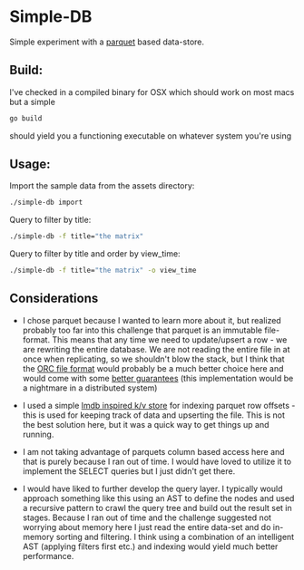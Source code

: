 # Simple-DB

Simple experiment with a [parquet](https://parquet.apache.org/) based data-store.

## Build:

I've checked in a compiled binary for OSX which should work on most macs but a simple
```bash
go build
```
should yield you a functioning executable on whatever system you're using

## Usage:
Import the sample data from the assets directory:
```bash
./simple-db import 
```
Query to filter by title:
```bash
./simple-db -f title="the matrix"
```
Query to filter by title and order by view_time:
```bash
./simple-db -f title="the matrix" -o view_time
```

## Considerations
* I chose parquet because I wanted to learn more about it, but realized probably too far into this challenge that parquet is an immutable file-format. This means that any time we need to update/upsert a row - we are rewriting the entire database. We are not reading the entire file in at once when replicating, so we shouldn't blow the stack, but I think that the [ORC file format](https://orc.apache.org/) would probably be a much better choice here and would come with some [better guarantees](https://orc.apache.org/docs/acid.html) (this implementation would be a nightmare in a distributed system)

* I used a simple [lmdb inspired k/v store](https://github.com/boltdb/bolt) for indexing parquet row offsets - this is used for keeping track of data and upserting the file. This is not the best solution here, but it was a quick way to get things up and running. 

* I am not taking advantage of parquets column based access here and that is purely because I ran out of time. I would have loved to utilize it to implement the SELECT queries but I just didn't get there.

* I would have liked to further develop the query layer. I typically would approach something like this using an AST to define the nodes and used a recursive pattern to crawl the query tree and build out the result set in stages. Because I ran out of time and the challenge suggested not worrying about memory here I just read the entire data-set and do in-memory sorting and filtering. I think using a combination of an intelligent AST (applying filters first etc.) and indexing would yield much better performance. 
